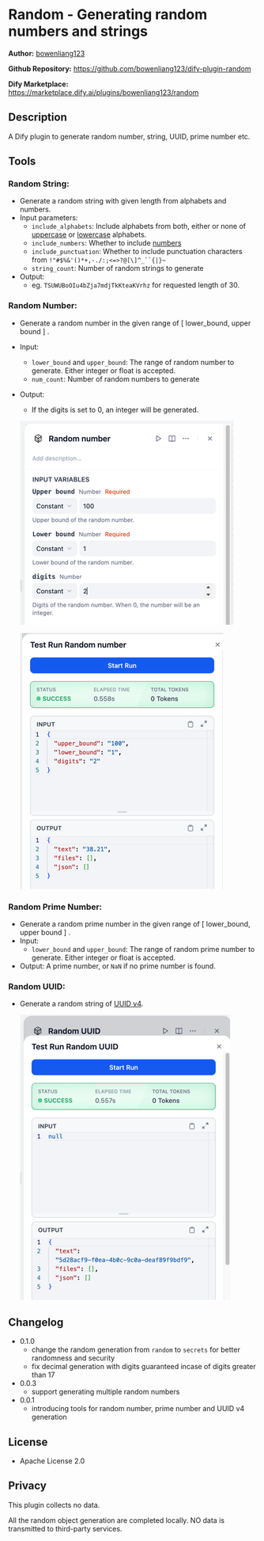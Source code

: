 # Random - Generating random numbers and strings

**Author:** [bowenliang123](https://github.com/bowenliang123)

**Github Repository:** https://github.com/bowenliang123/dify-plugin-random

**Dify Marketplace:** https://marketplace.dify.ai/plugins/bowenliang123/random

## Description

A Dify plugin to generate random number, string, UUID, prime number etc.

## Tools

### Random String:

- Generate a random string with given length from alphabets and numbers.
- Input parameters:
    - `include_alphabets`: Include alphabets from both, either or none of [uppercase](https://docs.python.org/3/library/string.html#string.ascii_uppercase) or [lowercase](https://docs.python.org/3/library/string.html#string.ascii_lowercase) alphabets.
    - `include_numbers`: Whether to include [numbers](https://docs.python.org/3/library/string.html#string.digits)
    - `include_punctuation`: Whether to include punctuation characters from `!"#$%&'()*+,-./:;<=>?@[\]^_``{|}~`
    - `string_count`: Number of random strings to generate
- Output: 
    - eg. `TSUWUBoOIu4bZja7mdjTkKteaKVrhz` for requested length of 30.

### Random Number:

- Generate a random number in the given range of [ lower_bound, upper bound ] .
- Input:
    - `lower_bound` and `upper_bound`: The range of random number to generate. Either integer or float is accepted.
    - `num_count`: Number of random numbers to generate
- Output: 
    - If the digits is set to 0, an integer will be generated.

    ![](_assets/img1.png)

    ![](_assets/img2.png)

### Random Prime Number:

- Generate a random prime number in the given range of [ lower_bound, upper bound ] .
- Input:
    - `lower_bound` and `upper_bound`: The range of random prime number to generate. Either integer or float is
      accepted.
- Output: A prime number, or `NaN` if no prime number is found.

### Random UUID:

- Generate a random string of [UUID v4](https://docs.python.org/3/library/uuid.html#uuid.uuid4).

    ![](_assets/img3.png)

## Changelog

- 0.1.0
  - change the random generation from `random` to `secrets` for better randomness and security
  - fix decimal generation with digits guaranteed incase of digits greater than 17
- 0.0.3
  - support generating multiple random numbers
- 0.0.1
  - introducing tools for random number, prime number and UUID v4 generation

## License
- Apache License 2.0

## Privacy

This plugin collects no data.

All the random object generation are completed locally. NO data is transmitted to third-party services.
